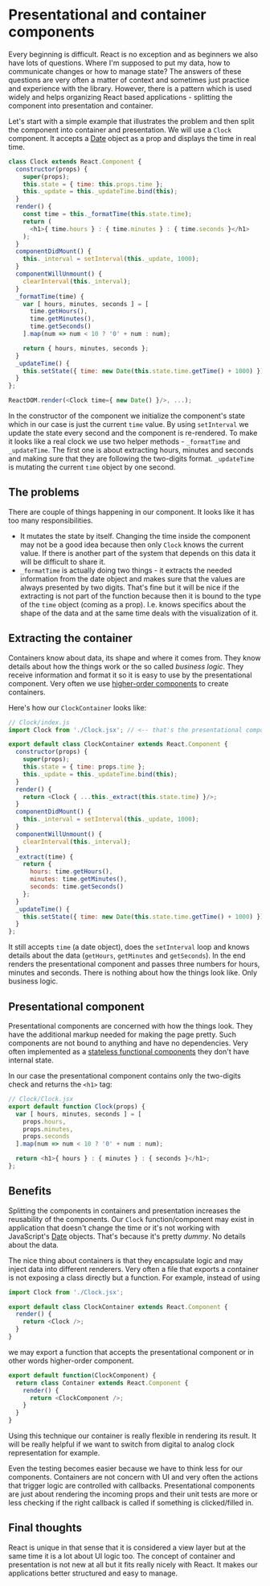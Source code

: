 # Presentational and container components

Every beginning is difficult. React is no exception and as beginners we also have lots of questions. Where I'm supposed to put my data, how to communicate changes or how to manage state? The answers of these questions are very often a matter of context and sometimes just practice and experience with the library. However, there is a pattern which is used widely and helps organizing React based applications - splitting the component into presentation and container.

Let's start with a simple example that illustrates the problem and then split the component into container and presentation. We will use a `Clock` component. It accepts a [Date](https://developer.mozilla.org/en-US/docs/Web/JavaScript/Reference/Global_Objects/Date) object as a prop and displays the time in real time.

```js
class Clock extends React.Component {
  constructor(props) {
    super(props);
    this.state = { time: this.props.time };
    this._update = this._updateTime.bind(this);
  }
  render() {
    const time = this._formatTime(this.state.time);
    return (
      <h1>{ time.hours } : { time.minutes } : { time.seconds }</h1>
    );
  }
  componentDidMount() {
    this._interval = setInterval(this._update, 1000);
  }
  componentWillUnmount() {
    clearInterval(this._interval);
  }
  _formatTime(time) {
    var [ hours, minutes, seconds ] = [
      time.getHours(),
      time.getMinutes(),
      time.getSeconds()
    ].map(num => num < 10 ? '0' + num : num);

    return { hours, minutes, seconds };
  }
  _updateTime() {
    this.setState({ time: new Date(this.state.time.getTime() + 1000) });
  }
};

ReactDOM.render(<Clock time={ new Date() }/>, ...);
```

In the constructor of the component we initialize the component's state which in our case is just the current `time` value. By using `setInterval` we update the state every second and the component is re-rendered. To make it looks like a real clock we use two helper methods - `_formatTime` and `_updateTime`. The first one is about extracting hours, minutes and seconds and making sure that they are following the two-digits format. `_updateTime` is mutating the current `time` object by one second.

## The problems

There are couple of things happening in our component. It looks like it has too many responsibilities.

* It mutates the state by itself. Changing the time inside the component may not be a good idea because then only `Clock` knows the current value. If there is another part of the system that depends on this data it will be difficult to share it.
* `_formatTime` is actually doing two things - it extracts the needed information from the date object and makes sure that the values are always presented by two digits. That's fine but it will be nice if the extracting is not part of the function because then it is bound to the type of the `time` object (coming as a prop). I.e. knows specifics about the shape of the data and at the same time deals with the visualization of it.

## Extracting the container

Containers know about data, its shape and where it comes from. They know details about how the things work or the so called *business logic*. They receive information and format it so it is easy to use by the presentational component. Very often we use [higher-order components](https://github.com/krasimir/react-in-patterns/tree/master/patterns/higher-order-components) to create containers.

Here's how our `ClockContainer` looks like:

```js
// Clock/index.js
import Clock from './Clock.jsx'; // <-- that's the presentational component

export default class ClockContainer extends React.Component {
  constructor(props) {
    super(props);
    this.state = { time: props.time };
    this._update = this._updateTime.bind(this);
  }
  render() {
    return <Clock { ...this._extract(this.state.time) }/>;
  }
  componentDidMount() {
    this._interval = setInterval(this._update, 1000);
  }
  componentWillUnmount() {
    clearInterval(this._interval);
  }
  _extract(time) {
    return {
      hours: time.getHours(),
      minutes: time.getMinutes(),
      seconds: time.getSeconds()
    };
  }
  _updateTime() {
    this.setState({ time: new Date(this.state.time.getTime() + 1000) });
  }
};
```

It still accepts `time` (a date object), does the `setInterval` loop and knows details about the data (`getHours`, `getMinutes` and `getSeconds`). In the end renders the presentational component and passes three numbers for hours, minutes and seconds. There is nothing about how the things look like. Only business logic.

## Presentational component

Presentational components are concerned with how the things look. They have the additional markup needed for making the page pretty. Such components are not bound to anything and have no dependencies. Very often implemented as a [stateless functional components](https://facebook.github.io/react/blog/2015/10/07/react-v0.14.html#stateless-functional-components) they don't have internal state.

In our case the presentational component contains only the two-digits check and returns the `<h1>` tag:

```js
// Clock/Clock.jsx
export default function Clock(props) {
  var [ hours, minutes, seconds ] = [
    props.hours,
    props.minutes,
    props.seconds
  ].map(num => num < 10 ? '0' + num : num);

  return <h1>{ hours } : { minutes } : { seconds }</h1>;
};
```

## Benefits

Splitting the components in containers and presentation increases the reusability of the components. Our `Clock` function/component may exist in application that doesn't change the time or it's not working with JavaScript's [Date](https://developer.mozilla.org/en-US/docs/Web/JavaScript/Reference/Global_Objects/Date)  objects. That's because it's pretty *dummy*. No details about the data.

The nice thing about containers is that they encapsulate logic and may inject data into different renderers. Very often a file that exports a container is not exposing a class directly but a function. For example, instead of using

```js
import Clock from './Clock.jsx';

export default class ClockContainer extends React.Component {
  render() {
    return <Clock />;
  }
}
```

we may export a function that accepts the presentational component or in other words higher-order component.

```js
export default function(ClockComponent) {
  return class Container extends React.Component {
    render() {
      return <ClockComponent />;
    }
  }
}
```

Using this technique our container is really flexible in rendering its result. It will be really helpful if we want to switch from digital to analog clock representation for example.

Even the testing becomes easier because we have to think less for our components. Containers are not concern with UI and very often the actions that trigger logic are controlled with callbacks. Presentational components are just about rendering the incoming props and their unit tests are more or less checking if the right callback is called if something is clicked/filled in.

## Final thoughts

React is unique in that sense that it is considered a view layer but at the same time it is a lot about UI logic too. The concept of container and presentation is not new at all but it fits really nicely with React. It makes our applications better structured and easy to manage.
